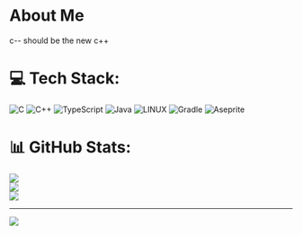 # About Me

c-- should be the new c++ 



# 💻 Tech Stack:
![C](https://img.shields.io/badge/c-%2300599C.svg?style=for-the-badge&logo=c&logoColor=white) ![C++](https://img.shields.io/badge/c++-%2300599C.svg?style=for-the-badge&logo=c%2B%2B&logoColor=white) ![TypeScript](https://img.shields.io/badge/typescript-%23007ACC.svg?style=for-the-badge&logo=typescript&logoColor=white) ![Java](https://img.shields.io/badge/java-%23ED8B00.svg?style=for-the-badge&logo=java&logoColor=white) ![LINUX](https://img.shields.io/badge/Linux-FCC624?style=for-the-badge&logo=linux&logoColor=black) ![Gradle](https://img.shields.io/badge/Gradle-02303A.svg?style=for-the-badge&logo=Gradle&logoColor=white) ![Aseprite](https://img.shields.io/badge/Aseprite-FFFFFF?style=for-the-badge&logo=Aseprite&logoColor=#7D929E)
# 📊 GitHub Stats:
![](https://github-readme-stats.vercel.app/api?username=TheLintLord&theme=dark&hide_border=true&include_all_commits=false&count_private=true)<br/>
![](https://github-readme-streak-stats.herokuapp.com/?user=TheLintLord&theme=dark&hide_border=true)<br/>
![](https://github-readme-stats.vercel.app/api/top-langs/?username=TheLintLord&theme=dark&hide_border=true&include_all_commits=false&count_private=true&layout=compact)

---
[![](https://visitcount.itsvg.in/api?id=TheLintLord&icon=0&color=0)](https://visitcount.itsvg.in)

<!-- Proudly created with GPRM ( https://gprm.itsvg.in ) -->
